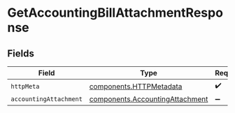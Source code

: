 # GetAccountingBillAttachmentResponse


## Fields

| Field                                                                              | Type                                                                               | Required                                                                           | Description                                                                        |
| ---------------------------------------------------------------------------------- | ---------------------------------------------------------------------------------- | ---------------------------------------------------------------------------------- | ---------------------------------------------------------------------------------- |
| `httpMeta`                                                                         | [components.HTTPMetadata](../../models/components/httpmetadata.md)                 | :heavy_check_mark:                                                                 | N/A                                                                                |
| `accountingAttachment`                                                             | [components.AccountingAttachment](../../models/components/accountingattachment.md) | :heavy_minus_sign:                                                                 | Success                                                                            |